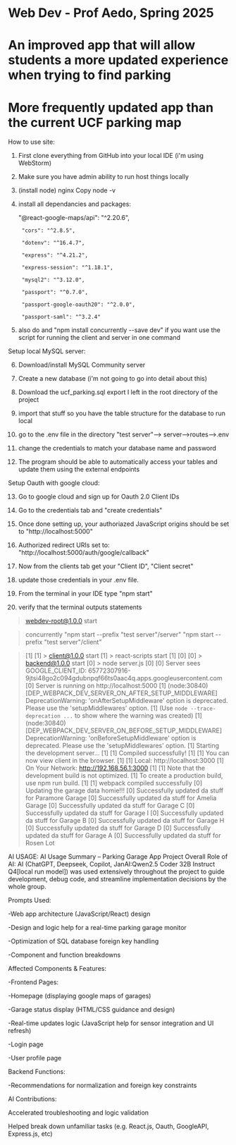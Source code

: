 # Web Dev - Prof Aedo, Spring 2025
# An improved app that will allow students a more updated experience when trying to find parking
# More frequently updated app than the current UCF parking map


How to use site:
1. First clone everything from GitHub into your local IDE (i'm using WebStorm)
2. Make sure you have admin ability to run host things locally

3. (install node) nginx Copy node -v

4. install all dependancies and packages:

	"@react-google-maps/api": "^2.20.6",

        "cors": "^2.8.5",

        "dotenv": "^16.4.7",

        "express": "^4.21.2",

        "express-session": "^1.18.1",

        "mysql2": "^3.12.0",

        "passport": "^0.7.0",

        "passport-google-oauth20": "^2.0.0",

        "passport-saml": "^3.2.4"

5. also do and "npm install concurrently --save dev" if you want use the script for running the client and server in one command

Setup local MySQL server:

6. Download/install MySQL Community server

7. Create a new database (i'm not going to go into detail about this)

8. Download the ucf_parking.sql export I left in the root directory of the project

9. import that stuff so you have the table structure for the database to run local

10. go to the .env file in the directory "test server"--> server-->routes-->.env

11. change the credentials to match your database name and password

12. The program should be able to automatically access your tables and update them using the external endpoints


Setup Oauth with google cloud:

13. Go to google cloud and sign up for Oauth 2.0 Client IDs

14. Go to the credentials tab and "create credentials"

15. Once done setting up, your authoriazed JavaScript origins should be set to "http://localhost:5000"

16. Authorized redirect URIs  set to: "http://localhost:5000/auth/google/callback"

17. Now from the clients tab get your "Client ID", "Client secret" 

18. update those credentials in your .env file.


19. From the terminal in  your IDE type "npm start"

20. verify that the terminal outputs statements 



> webdev-root@1.0.0 start

> concurrently "npm start --prefix \"test server\"/server" "npm start --prefix \"test server\"/client"


>[1] 
>[1] > client@1.0.0 start
>[1] > react-scripts start
>[1]
>[0]
>[0] > backend@1.0.0 start
>[0] > node server.js
>[0]
>[0] Server sees GOOGLE_CLIENT_ID: 65772307916-9jtsi48go2c094gdubnpqf66ts0aac4q.apps.googleusercontent.com
>[0] Server is running on http://localhost:5000
>[1] (node:30840) [DEP_WEBPACK_DEV_SERVER_ON_AFTER_SETUP_MIDDLEWARE] DeprecationWarning: 'onAfterSetupMiddleware' option is deprecated. Please use the 'setupMiddlewares' option.
>[1] (Use `node --trace-deprecation ...` to show where the warning was created)
>[1] (node:30840) [DEP_WEBPACK_DEV_SERVER_ON_BEFORE_SETUP_MIDDLEWARE] DeprecationWarning: 'onBeforeSetupMiddleware' option is deprecated. Please use the 'setupMiddlewares' option.
>[1] Starting the development server...
>[1]
>[1] Compiled successfully!
>[1]
>[1] You can now view client in the browser.
>[1]
>[1]   Local:            http://localhost:3000
>[1]   On Your Network:  http://192.168.56.1:3000
>[1]
>[1] Note that the development build is not optimized.
>[1] To create a production build, use npm run build.
>[1]
>[1] webpack compiled successfully
>[0] Updating the garage data homie!!!
>[0] Successfully updated da stuff for Paramore Garage
>[0] Successfully updated da stuff for Amelia Garage
>[0] Successfully updated da stuff for Garage C
>[0] Successfully updated da stuff for Garage I
>[0] Successfully updated da stuff for Garage B
>[0] Successfully updated da stuff for Garage H
>[0] Successfully updated da stuff for Garage D
>[0] Successfully updated da stuff for Garage A
>[0] Successfully updated da stuff for Rosen Lot


AI USAGE:
AI Usage Summary – Parking Garage App Project
Overall Role of AI:
AI (ChatGPT, Deepseek, Copilot, JanAI:Qwen2.5 Coder 32B Instruct Q4[local run model]) was used extensively throughout the project to guide development, debug code, and streamline implementation decisions by the whole group.

Prompts Used:

-Web app architecture (JavaScript/React) design

-Design and logic help for a real-time parking garage monitor

-Optimization of SQL database foreign key handling

-Component and function breakdowns



Affected Components & Features:

-Frontend Pages:

-Homepage (displaying google maps of garages)

-Garage status display (HTML/CSS guidance and design)

-Real-time updates logic (JavaScript help for sensor integration and UI refresh)

-Login page

-User profile page


Backend Functions:

-Recommendations for normalization and foreign key constraints


AI Contributions:

Accelerated troubleshooting and logic validation

Helped break down unfamiliar tasks (e.g. React.js, Oauth, GoogleAPI, Express.js, etc)
